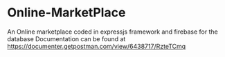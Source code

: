 # Online-MarketPlace
An Online marketplace coded in expressjs framework and firebase for the database
Documentation can be found at https://documenter.getpostman.com/view/6438717/RzteTCmq
